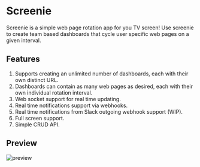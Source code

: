# Screenie
Screenie is a simple web page rotation app for you TV screen! Use screenie to create team based dashboards that cycle user specific web pages on a given interval.

## Features
1. Supports creating an unlimited number of dashboards, each with their own distinct URL.
1. Dashboards can contain as many web pages as desired, each with their own individual rotation interval.
1. Web socket support for real time updating.
1. Real time notifications support via webhooks.
1. Real time notifications from Slack outgoing webhook support (WIP).
1. Full screen support.
1. Simple CRUD API.

## Preview
![preview](./screenie.gif "Screenshot")
